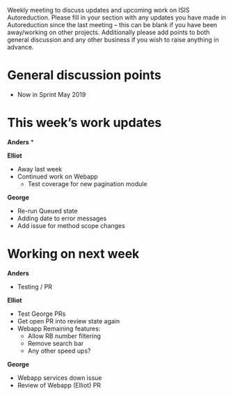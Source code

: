Weekly meeting to discuss updates and upcoming work on ISIS Autoreduction.
Please fill in your section with any updates you have made in Autoreduction since the last meeting – this can be blank if you have been away/working on other projects. Additionally please add points to both general discussion and any other business if you wish to raise anything in advance. 

General discussion points
=========================
* Now in Sprint May 2019

This week’s work updates
========================

**Anders**
* 

**Elliot**
* Away last week
* Continued work on Webapp
  * Test coverage for new pagination module

**George**
* Re-run Queued state
* Adding date to error messages
* Add issue for method scope changes

Working on next week
====================

**Anders**
* Testing / PR 

**Elliot**
* Test George PRs
* Get open PR into review state again
* Webapp Remaining features:
  * Allow RB number filtering
  * Remove search bar
  * Any other speed ups?

**George**
* Webapp services down issue
* Review of Webapp (Elliot) PR 
